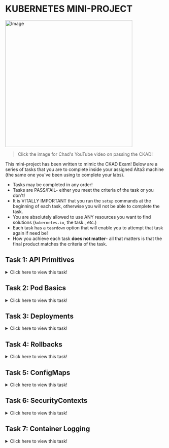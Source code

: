 # KUBERNETES MINI-PROJECT

<a href="https://www.youtube.com/watch?v=5cgpFWVD8ds&ab_channel=Alta3Research%2CInc.">
  <img src="https://static1.squarespace.com/static/5df3d8c5d2be5962e4f87890/t/5f1f16257f1289587d71c3e2/1595872810142/ckad+thumbnail.png?format=1500w" alt="Image" width="400">
</a>

> Click the image for Chad's YouTube video on passing the CKAD!


This mini-project has been written to mimic the CKAD Exam! Below are a series of tasks that you are to complete inside your assigned Alta3 machine (the same one you've been using to complete your labs). 

- Tasks may be completed in any order!
- Tasks are PASS/FAIL- either you meet the criteria of the task or you don't!
- It is VITALLY IMPORTANT that you run the `setup` commands at the beginning of each task, otherwise you will not be able to complete the task.
- You are absolutely allowed to use ANY resources you want to find solutions (`kubernetes.io`, the task., etc.)
- Each task has a `teardown` option that will enable you to attempt that task again if need be!
- How you achieve each task **does not matter**- all that matters is that the final product matches the criteria of the task.





## Task 1: API Primitives

<details>
<summary>Click here to view this task!</summary>

### Objectives
In this task, you'll be migrating a **Pod** from one particular **Namespace** to another. This tests our understanding of basic Kubernetes objects like containers, pods, services, and namespaces within a particular namespace. In this task specifically you'll demonstrate how to search for and identify a pod and its namespace, then move it to another namespace. Permitted reference material you can use while taking the **CKAD** exam can be found [here from kubernetes.io](https://kubernetes.io/docs/reference/kubectl/cheatsheet/#viewing-and-finding-resources) -- Good luck!

### Task Setup

1. Run the following command to setup the task.    
    `student@bchd:~$` `drill api-primitives`
    
### Summary

Team Banana is taking over a webserver from Team Pineapple. No one from Pineapple is around anymore, so who knows where this webserver is. The only thing you know is that the Pod is named `apricot`. Search for the correct pod in namespace `pineapple` and migrate it in the namespace `banana`.

   > This involves knowing how to work with basic Kubernetes objects like containers, pods, services, deployments, and namespaces.
   
**Approximate Weight of Actual Exam Grade:** 4%

### Tasks

1. Identify the pod `apricot` in the namespace `pineapple`.
0. Migrate the pod `apricot` from the namespace `pineapple` to the namespace `banana`.
0. Verify the `pod` was migrated successfully.

### Task Re-Do

1. Want to run the task again?? Run the following script to teardown your work.

    `student@bchd:~$` `teardown api-primitives`
   
</details>




   
## Task 2: Pod Basics

<details>
<summary>Click here to view this task!</summary>

### Objectives

In this task. you'll be creating a **Pod** with specific parameters within a particular namespace. This task is testing your ability to, in a timely fashion, piece together a new **pod**. Luckily for us, we have the ability to grab a template pod manifest from our permitted reference materials, so there is no need to memorize everything about how to write a manifest, but it does help. Permitted reference material you can use while taking the **CKAD** exam can be found [here from kubernetes.io](https://kubernetes.io/docs/concepts/workloads/pods/#using-pods) -- Good luck!

### Task Setup

1. Run the following command to setup the task.  

    `student@bchd:~$` `drill pod-basics`

### Summary

Create a single pod in namespace `talent` with the image `nginx:1.7.9`. The pod should be named `singer` and the container should be named `opera`. 

**Approximate Weight of Actual Exam Grade:** 3%

### Tasks

1. Create a Pod manifest as specified in the summary.
0. Persist the manifest to ETCD, having it be built in the `talent` namespace.
0. Verify the Pod was created successfully.

### Task Re-Do

1. Want to run the task again?? Run the following script to teardown your work.
    `student@bchd:~$` `teardown pod-basics`
  
</details>




  
## Task 3: Deployments

<details>
<summary>Click here to view this task!</summary>

### Objectives

In this task. you'll be converting an existing **Pod** into a **Deployment** within a particular namespace. Big considerations for this type of task is knowing and understanding task.ls and selectors. Permitted reference material you can use while taking the **CKAD** exam can be found [here from kubernetes.io](https://kubernetes.io/docs/concepts/workloads/controllers/deployment/#creating-a-deployment) -- Good luck!

### Task Setup

1. Run the following command to setup the task.  
    `student@bchd:~$` `drill deploy-rolling-updates`

### Summary

In namespace `mythical-creatures` there is a single pod named `manticore`. Convert the pod into a deployment with 2 replicas with the name `manticore-prime`. Create the deployment and save the YAML manifest as manticore-deployment.yaml.

**Approximate Weight of Actual Exam Grade:** 6%


### Tasks

1. Obtain the `manticore` Pod Manifest.
0. Convert the `manticore` Pod into the `manticore-prime` Deployment in the file `manticore-deployment.yaml`.
0. Create the new Deployment, deleting the old Pod.
0. Verify the work was completed correctly.

### Task Re-Do

1. Want to run the task again?? Run the following script to teardown your work.
    `student@bchd:~$` `teardown deploy-rolling-updates`

</details>





## Task 4: Rollbacks

<details>
<summary>Click here to view this task!</summary>

### Objectives

In this task. you'll be rolling back a **Deployment** to a previously stable version. Deployments come equipped with amazing version control features which allow for rollbacks, and tracking revision history. Knowledge of the **kubectl rollout** command is what's being tested here. Permitted reference material you can use while taking the **CKAD** exam can be found [here from kubernetes.io](https://kubernetes.io/docs/concepts/workloads/controllers/deployment/#rolling-back-to-a-previous-revision) -- Good luck!

### Task Setup

1. Run the following command to setup the task.  

    `student@bchd:~$` `drill deploy-rollbacks`

### Summary

There is an existing deployment named `mufasa` in namespace `king-of-lions`. Apparently the current version is broken. Check the deployment history and rollback to a version that actually works.
> Understand Deployments and how to perform rolling rollbacks. You could be given an existing deployment that is already several revisions old. Be prepared to rollback using kubectl to a previous version.

**Approximate Weight of Actual Exam Grade:** 4%

### Tasks

1. Identify the Deployment and view its revision history.
0. Perform the rollback to a version which works.
0. Verify the rollback completed successfully.

### Task Re-Do

1. Want to run the task again?? Run the following script to teardown your work.

    `student@bchd:~$` `teardown deploy-rollbacks`

</details>




## Task 5: ConfigMaps

<details>

<summary>Click here to view this task!</summary>

### Objectives

In this task. you'll create a **ConfigMap** and mount it as a volume to a **Pod**. ConfigMaps are used to pass **Environment Variables** and **Files** to Pods, so they always have the right settings and configurations every time they are built. Permitted reference material you can use while taking the **CKAD** exam can be found [here from kubernetes.io](https://kubernetes.io/docs/concepts/configuration/configmap/) -- Good luck!

### Task Setup

1. Run the following command to setup the task.  

    `student@bchd:~$` `drill configmaps`

### Summary

Create a ConfigMap called `metal-cm` containing the file `~/mycode/yaml/metal.html`. There is an existing manifest for a **Deployment** called `enter-sandman` located at `~/mycode/yaml/enter-sandman.yaml` which you will need to edit to add the `metal-cm` configmap mounted to the path `/var/www/index.html`. Create the deployment in the `metallica` **Namespace**.
> You'll likely be asked to create ConfigMaps, with either files or environment variables inside of them. You'll almost certainly be asked to mount these ConfigMaps as volumes or variables in a container. 

### Tasks

1. Create a ConfigMap as specified in the Summary.
0. Edit the `enter-sandman` manifest to mount the **ConfigMap** as outlined in the Summary.
0. Create the **Deployment** in the `metallica` **Namespace**.
0. Verify the **Deployment** was created successfully with the file mounted correctly.

### Task Re-Do

1. Want to run the task again?? Run the following script to teardown your work.

    `student@bchd:~$` `teardown configmaps`
    
</details>
    
    
    
## Task 6: SecurityContexts

<details>
<summary>Click here to view this task!</summary>
 
## Objectives

In this task. you'll create a **Pod** with a **SecurityContext** within a particular namespace. When taking the CKAD exam, bear in mind that the requirement to create a **SecurityContext** will not be plainly spelled out. Pay attention to the wording of the **Summary** in this one, as it is very similar to what you can expect to see on the exam. Permitted reference material you can use while taking the **CKAD** exam can be found [here from kubernetes.io](https://kubernetes.io/docs/tasks/configure-pod-container/security-context/) -- Good luck!

### Task Setup

1. Run the following command to setup the task.  

    `student@bchd:~$` `drill securitycontexts`

### Summary

Create a pod called `gold-bar` on the `fort-knox` namespace, with the image `busybox:1.34.0` which assigns the Pod Service Account with the user ID `1000` and with the group ID `2000`. Set privilege escalation to false. Name the container `bullion`. Issue the following commands for your busybox container: `sh`, `-c`, and `sleep 1h`.
> If prompted, you would need to assign user, primary group, and/or secondary group processes to a whole Pod or a single container.

**Approximate Weight of Actual Exam Grade:** 5%

### Tasks

1. Create a Pod manifest as described by the task summary.
0. Create the pod in the `fort-knox` namespace.
0. Verify the pod was created successfully, with all of the requested parameters.

### Task Re-Do

1. Want to run the task again?? Run the following script to teardown your work.

    `student@bchd:~$` `teardown securitycontexts`
    
</details>
    
    
## Task 7: Container Logging

<details>
<summary>Click here to view this task!</summary>

### Objectives

In this task. you'll pulling container logs from running pods. On the CKAD it is possible that many tasks have a portion that ask you to generate such logs and put their output in a pre-made text file elsewhere. Permitted reference material you can use while taking the **CKAD** exam can be found [here from kubernetes.io](https://kubernetes.io/docs/reference/kubectl/cheatsheet/#interacting-with-running-pods) -- Good luck!

### Task Setup

1. Run the following command to setup the task.  

    `student@bchd:~$` `drill logging`

### Summary

In namespace `lincoln` there is a single pod named `vampire-hunter`. Output the logs from this Pod but ONLY the lines that contain the word **nginx**. Put these lines inside a file named `lincoln-logs.txt`.

**Approximate Weight of Actual Exam Grade:** 4%

### Tasks

1. Locate the `vampire-hunter` pod in your cluster.
0. Retrieve the logs from the pod's container; ONLY output the lines that contain the word **nginx**.
0. Save this output to `lincoln-logs.txt`.
0. Verify the objectives were completed.

### Task Re-Do

1. Want to run the task again?? Run the following script to teardown your work.

    `student@bchd:~$` `teardown logging`
    
</details>

